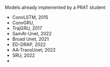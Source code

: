 Models already implemented by a PRAT student
- ConvLSTM, 2015
- ConvGRU, 
- TrajGRU, 2017
- SamAt-Unet, 2022
- Broad Unet, 2021
- ED-DRAP, 2022
- AA-TransUnet; 2022
- SRU, 2022
- 

